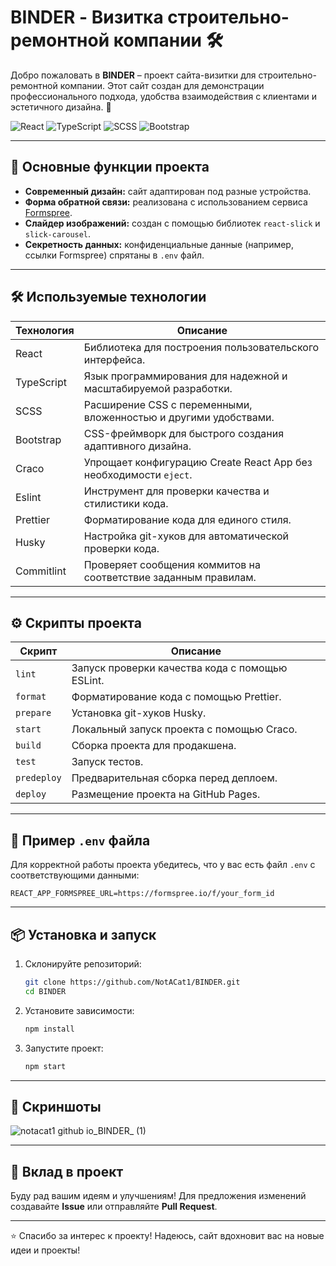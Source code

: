 # BINDER - Визитка строительно-ремонтной компании 🛠️

Добро пожаловать в **BINDER** – проект сайта-визитки для строительно-ремонтной компании. Этот сайт создан для демонстрации профессионального подхода, удобства взаимодействия с клиентами и эстетичного дизайна. 🚀

![React](https://img.shields.io/badge/-React-61DAFB?logo=react&logoColor=white&style=for-the-badge) 
![TypeScript](https://img.shields.io/badge/-TypeScript-007ACC?logo=typescript&logoColor=white&style=for-the-badge) 
![SCSS](https://img.shields.io/badge/-SCSS-CC6699?logo=sass&logoColor=white&style=for-the-badge) 
![Bootstrap](https://img.shields.io/badge/-Bootstrap-7952B3?logo=bootstrap&logoColor=white&style=for-the-badge) 

---

## 🌟 Основные функции проекта

- **Современный дизайн:** сайт адаптирован под разные устройства.
- **Форма обратной связи:** реализована с использованием сервиса [Formspree](https://formspree.io).
- **Слайдер изображений:** создан с помощью библиотек `react-slick` и `slick-carousel`.
- **Секретность данных:** конфиденциальные данные (например, ссылки Formspree) спрятаны в `.env` файл.

---

## 🛠️ Используемые технологии

| Технология    | Описание                                                                                  |
|---------------|-------------------------------------------------------------------------------------------|
| React         | Библиотека для построения пользовательского интерфейса.                                   |
| TypeScript    | Язык программирования для надежной и масштабируемой разработки.                           |
| SCSS          | Расширение CSS с переменными, вложенностью и другими удобствами.                          |
| Bootstrap     | CSS-фреймворк для быстрого создания адаптивного дизайна.                                  |
| Craco         | Упрощает конфигурацию Create React App без необходимости `eject`.                         |
| Eslint        | Инструмент для проверки качества и стилистики кода.                                       |
| Prettier      | Форматирование кода для единого стиля.                                                    |
| Husky         | Настройка git-хуков для автоматической проверки кода.                                     |
| Commitlint    | Проверяет сообщения коммитов на соответствие заданным правилам.                           |

---

## ⚙️ Скрипты проекта

| Скрипт         | Описание                                                                                 |
|----------------|------------------------------------------------------------------------------------------|
| `lint`         | Запуск проверки качества кода с помощью ESLint.                                         |
| `format`       | Форматирование кода с помощью Prettier.                                                 |
| `prepare`      | Установка git-хуков Husky.                                                              |
| `start`        | Локальный запуск проекта с помощью Craco.                                               |
| `build`        | Сборка проекта для продакшена.                                                          |
| `test`         | Запуск тестов.                                                                          |
| `predeploy`    | Предварительная сборка перед деплоем.                                                   |
| `deploy`       | Размещение проекта на GitHub Pages.                                                     |

---

## 🔑 Пример `.env` файла

Для корректной работы проекта убедитесь, что у вас есть файл `.env` с соответствующими данными:

```env
REACT_APP_FORMSPREE_URL=https://formspree.io/f/your_form_id
```

---

## 📦 Установка и запуск

1. Склонируйте репозиторий:
   ```bash
   git clone https://github.com/NotACat1/BINDER.git
   cd BINDER
   ```
2. Установите зависимости:
   ```bash
   npm install
   ```
3. Запустите проект:
   ```bash
   npm start
   ```

---

## 📸 Скриншоты

![notacat1 github io_BINDER_ (1)](https://github.com/user-attachments/assets/b9da3344-91fc-4b11-82b2-91f08d019b56)


---

## 🤝 Вклад в проект

Буду рад вашим идеям и улучшениям! Для предложения изменений создавайте **Issue** или отправляйте **Pull Request**.

---

⭐ Спасибо за интерес к проекту! Надеюсь, сайт вдохновит вас на новые идеи и проекты!
